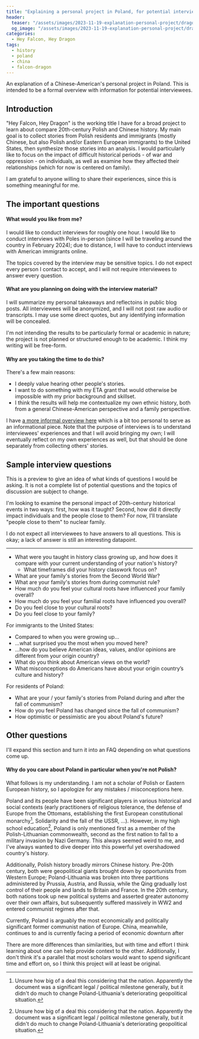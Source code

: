 ```yaml
---
title: "Explaining a personal project in Poland, for potential interviewees"
header:
  teaser: "/assets/images/2023-11-19-explanation-personal-project/dragon.png" 
  og_image: "/assets/images/2023-11-19-explanation-personal-project/dragon.png"
categories: 
  - Hey Falcon, Hey Dragon
tags:
  - history
  - poland
  - china
  - falcon-dragon
---
```


An explanation of a Chinese-American's personal project in Poland. This is intended to be a formal overview with information for potential interviewees.

## Introduction 

"Hey Falcon, Hey Dragon" is the working title I have for a broad project to learn about compare 20th-century Polish and Chinese history. My main goal is to collect stories from Polish residents and immigrants (mostly Chinese, but also Polish and/or Eastern European immigrants) to the United States, then synthesize those stories into an analysis. I would particularly like to focus on the impact of difficult historical periods - of war and oppression - on individuals, as well as examine how they affected their relationships (which for now is centered on family).

I am grateful to anyone willing to share their experiences, since this is something meaningful for me.

## The important questions

#### What would you like from me?

I would like to conduct interviews for roughly one hour. I would like to conduct interviews with Poles in-person (since I will be traveling around the country in February 2024); due to distance, I will have to conduct interviews with American immigrants online.

The topics covered by the interview may be sensitive topics. I do not expect every person I contact to accept, and I will not require interviewees to answer every question. 

#### What are you planning on doing with the interview material?

I will summarize my personal takeaways and reflectoins in public blog posts. All interviewees will be anonymized, and I will not post raw audio or transcripts. I may use some direct quotes, but any identifying information will be concealed.

I'm not intending the results to be particularly formal or academic in nature; the project is not planned or structured enough to be academic. I think my writing will be free-form.

#### Why are you taking the time to do this?

There's a few main reasons:
- I deeply value hearing other people's stories.
- I want to do something with my ETA grant that would otherwise be impossible with my prior background and skillset.
- I think the results will help me contextualize my own ethnic history, both from a general Chinese-American perspective and a family perspective. 

I have [a more informal overview here](https://michigan-musicer.github.io/hey%20falcon,%20hey%20dragon/explanation-personal-project/) which is a bit too personal to serve as an informational piece. Note that the purpose of interviews is to understand interviewees' experiences and that I will avoid bringing my own; I will eventually reflect on my own experiences as well, but that should be done separately from collecting others' stories.  

## Sample interview questions

This is a preview to give an idea of what kinds of questions I would be asking. It is not a complete list of potential questions and the topics of discussion are subject to change.

I'm looking to examine the personal impact of 20th-century historical events in two ways: first, how was it taught? Second, how did it directly impact individuals and the people close to them? For now, I'll translate "people close to them" to nuclear family.

I do not expect all interviewees to have answers to all questions. This is okay; a lack of answer is still an interesting datapoint.

---

- What were you taught in history class growing up, and how does it compare with your current understanding of your nation's history?
  - What timeframes did your history classwork focus on?
- What are your family's stories from the Second World War?
- What are your family's stories from during communist rule?
- How much do you feel your cultural roots have influenced your family overall?
- How much do you feel your familial roots have influenced you overall?
- Do you feel close to your cultural roots?
- Do you feel close to your family?

For immigrants to the United States:
- Compared to when you were growing up...
-   ...what surprised you the most when you moved here?
-   ...how do you believe American ideas, values, and/or opinions are different from your origin country?
- What do you think about American views on the world? 
- What misconceptions do Americans have about your origin country’s culture and history?


For residents of Poland:
- What are your / your family's stories from Poland during and after the fall of communism?
- How do you feel Poland has changed since the fall of communism?
- How optimistic or pessimistic are you about Poland's future?

## Other questions

I'll expand this section and turn it into an FAQ depending on what questions come up.

#### Why do you care about Poland in particular when you're not Polish?

What follows is my understanding. I am not a scholar of Polish or Eastern European history, so I apologize for any mistakes / misconceptions here.

Poland and its people have been significant players in various historical and social contexts (early practitioners of religious tolerance, the defense of Europe from the Ottomans, establishing the first European constitutional monarchy[^0], Solidarity and the fall of the USSR, ...). However, in my high school education[^0], Poland is only mentioned first as a member of the Polish-Lithuanian commonwealth, second as the first nation to fall to a military invasion by Nazi Germany. This always seemed weird to me, and I've always wanted to dive deeper into this powerful yet overshadowed country's history.

[^0]: Unsure how big of a deal this considering that the nation. Apparently the document was a significant legal / political milestone generally, but it didn't do much to change Poland-Lithuania's deteriorating geopolitical situation.

[^0]: I went to a good enough high school, but AP World History did not fit into my schedule. Perhaps they discuss Poland more in that class, but I wouldn't be surprised if it was more Western Europe-centric.

Additionally, Polish history broadly mirrors Chinese history. Pre-20th century, both were geopolitical giants brought down by opportunists from Western Europe; Poland-Lithuania was broken into three partitions administered by Prussia, Austria, and Russia, while the Qing gradually lost control of their people and lands to Britain and France. In the 20th century, both nations took up new political systems and asserted greater autonomy over their own affairs, but subsequently suffered massively in WW2 and entered communist regimes after that.

Currently, Poland is arguably the most economically and politically significant former communist nation of Europe. China, meanwhile, continues to and is currently facing a period of economic downturn after 

There are more differences than similarities, but with time and effort I think learning about one can help provide context to the other. Additionally, I don't think it's a parallel that most scholars would want to spend significant time and effort on, so I think this project will at least be original.

<!-- #### What can you give me in return?

Unfortunately I can't pay you directly for your time (and I don't think this is a good policy for conducting interviews anyway). I am currently serving as a Fulbright English Teaching Assistant in Łomża, I have master's and bachelor's degrees in computer science, and I write and share blog posts in my free time. If you have ideas for ways I can provide value to you as a teacher, programmer, or English-language writer, I would be open to hearing them; just keep in mind that I must commit to my students and host institution first. -->


